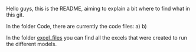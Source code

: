 Hello guys, this is the README, aiming to explain a bit where to find what in this git.

In the folder Code, there are currently the code files:
a) 
b)

In the folder [excel_files](Git_energy_model/excel_files) you can find all the excels that were created to run the different models.
